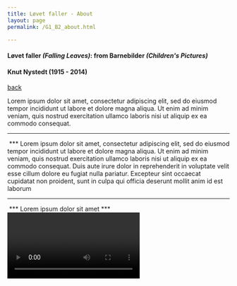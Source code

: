 ```yaml
---
title: Løvet faller - About
layout: page
permalink: /G1_B2_about.html

---
```



#### Løvet faller _(Falling Leaves)_: from Barnebilder _(Children's Pictures)_

#### Knut Nystedt (1915 - 2014)

[back](G1_B2)

Lorem ipsum dolor sit amet, consectetur adipiscing elit, sed do eiusmod tempor incididunt ut labore et dolore magna aliqua. Ut enim ad minim veniam, quis nostrud exercitation ullamco laboris nisi ut aliquip ex ea commodo consequat.
***
<IMAGE>
***
Lorem ipsum dolor sit amet, consectetur adipiscing elit, sed do eiusmod tempor incididunt ut labore et dolore magna aliqua. Ut enim ad minim veniam, quis nostrud exercitation ullamco laboris nisi ut aliquip ex ea commodo consequat. Duis aute irure dolor in reprehenderit in voluptate velit esse cillum dolore eu fugiat nulla pariatur. Excepteur sint occaecat cupidatat non proident, sunt in culpa qui officia deserunt mollit anim id est laborum


***

<IMAGE>
***
Lorem ipsum dolor sit amet
***
<VIDEO>


***





[PPP](https://itunes.apple.com/gb/app/abrsm-piano-practice-partner/id891238739?mt=8>)



